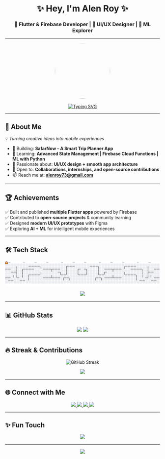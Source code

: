 <h1 align="center">✨ Hey, I'm Alen Roy ✨</h1>
<h3 align="center">🚀 Flutter & Firebase Developer | 🎨 UI/UX Designer | 🤖 ML Explorer</h3>

---

<!-- Top Animated Banner -->
<p align="center">
  <img src="https://media.giphy.com/media/Ll22OhMLAlVDb8UQWe/giphy.gif" width="180" height="180" style="border-radius:50%;"/>
</p>

<!-- Typing Effect -->
<p align="center">
  <a href="https://git.io/typing-svg">
    <img src="https://readme-typing-svg.herokuapp.com?font=Fira+Code&weight=600&size=22&pause=1000&center=true&vCenter=true&width=550&lines=Crafting+Seamless+Mobile+Experiences;Flutter+%2B+Firebase+Specialist;UI%2FUX+Design+Enthusiast;ML+%26+AI+Explorer;Always+Learning+%26+Building" alt="Typing SVG" />
  </a>
</p>

---

## 🚀 About Me  
💡 *Turning creative ideas into mobile experiences*  
- 🔭 Building: **SafarNow – A Smart Trip Planner App**  
- 🌱 Learning: **Advanced State Management | Firebase Cloud Functions | ML with Python**  
- 🎨 Passionate about: **UI/UX design + smooth app architecture**  
- 🤝 Open to: **Collaborations, internships, and open-source contributions**  
- 📫 Reach me at: **[alenroy73@gmail.com](mailto:alenroy73@gmail.com)**  

---

## 🏆 Achievements  
✅ Built and published **multiple Flutter apps** powered by Firebase  
✅ Contributed to **open-source projects** & community learning  
✅ Designed **modern UI/UX prototypes** with Figma  
✅ Exploring **AI + ML** for intelligent mobile experiences  

---

## 🛠️ Tech Stack  
<picture>
  <source media="(prefers-color-scheme: dark)" srcset="https://raw.githubusercontent.com/Alen-Roy/Alen-Roy/output/pacman-contribution-graph-dark.svg">
  <source media="(prefers-color-scheme: light)" srcset="https://raw.githubusercontent.com/Alen-Roy/Alen-Roy/output/pacman-contribution-graph.svg">
  <img alt="pacman contribution graph" src="https://raw.githubusercontent.com/Alen-Roy/Alen-Roy/output/pacman-contribution-graph.svg">
</picture>
<p align="center">
  <img src="https://skillicons.dev/icons?i=flutter,dart,firebase,python,tensorflow,figma,git,github,androidstudio,vscode&theme=light" />
</p>


---

## 📊 GitHub Stats  
<p align="center">
  <img src="https://github-readme-stats.vercel.app/api?username=Alen-Roy&show_icons=true&theme=tokyonight&hide_border=true" height="160"/>
  <img src="https://github-readme-stats.vercel.app/api/top-langs/?username=Alen-Roy&layout=compact&theme=tokyonight&hide_border=true" height="160"/>
</p>

---

## 🔥 Streak & Contributions  
<p align="center">
  <img src="https://github-readme-streak-stats-eight.vercel.app?user=Alen-Roy&theme=dracula&hide_border=true&border_radius=10" alt="GitHub Streak"/>
</p>
<p align="center">
  <img src="https://github-readme-activity-graph.vercel.app/graph?username=Alen-Roy&theme=tokyo-night" />
</p>

---

## 🌐 Connect with Me  
<p align="center">
  <a href="https://www.linkedin.com/in/alen-roy-a4b80230b/" target="_blank">
    <img src="https://skillicons.dev/icons?i=linkedin" height="50"/>
  </a>
  <a href="https://discord.com/users/blind_warrior" target="_blank">
    <img src="https://skillicons.dev/icons?i=discord" height="50"/>
  </a>
  <a href="https://www.instagram.com/a____l___e.n/" target="_blank">
    <img src="https://skillicons.dev/icons?i=instagram" height="50"/>
  </a>
  <a href="mailto:alenroy73@gmail.com" target="_blank">
    <img src="https://skillicons.dev/icons?i=gmail" height="50"/>
  </a>
</p>

---

## ✨ Fun Touch  
<p align="center">
  <img src="https://quotes-github-readme.vercel.app/api?type=horizontal&theme=tokyonight"/>
</p>

---

<div align="center">
  <img src="https://visitor-badge.laobi.icu/badge?page_id=Alen-Roy.Alen-Roy" />
</div>
